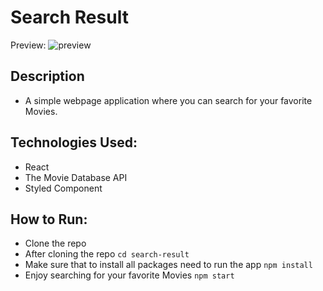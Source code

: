 # Search Result

Preview: ![preview](https://i.imgur.com/kHzd4qY.png)

## Description
* A simple webpage application where you can search for your favorite Movies.

## Technologies Used:
* React
* The Movie Database API
* Styled Component

## How to Run:
* Clone the repo
* After cloning the repo `cd search-result`
* Make sure that to install all packages need to run the app `npm install`
* Enjoy searching for your favorite Movies `npm start`
